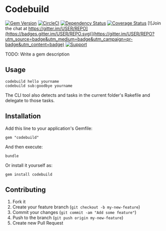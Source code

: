 # Codebuild

[![Gem Version](https://badge.fury.io/rb/GEMNAME.png)](http://badge.fury.io/rb/GEMNAME)
[![CircleCI](https://circleci.com/gh/USER/REPO.svg?style=svg)](https://circleci.com/gh/USER/REPO)
[![Dependency Status](https://gemnasium.com/USER/REPO.png)](https://gemnasium.com/USER/REPO)
[![Coverage Status](https://coveralls.io/repos/USER/REPO/badge.png)](https://coveralls.io/r/USER/REPO)
[![Join the chat at https://gitter.im/USER/REPO](https://badges.gitter.im/USER/REPO.svg)](https://gitter.im/USER/REPO?utm_source=badge&utm_medium=badge&utm_campaign=pr-badge&utm_content=badge)
[![Support](https://img.shields.io/badge/get-support-blue.svg)](https://boltops.com?utm_source=badge&utm_medium=badge&utm_campaign=cli-template)

TODO: Write a gem description

## Usage

    codebuild hello yourname
    codebuild sub:goodbye yourname

The CLI tool also detects and tasks in the current folder's Rakefile and delegate to those tasks.

## Installation

Add this line to your application's Gemfile:

    gem "codebuild"

And then execute:

    bundle

Or install it yourself as:

    gem install codebuild

## Contributing

1. Fork it
2. Create your feature branch (`git checkout -b my-new-feature`)
3. Commit your changes (`git commit -am "Add some feature"`)
4. Push to the branch (`git push origin my-new-feature`)
5. Create new Pull Request
